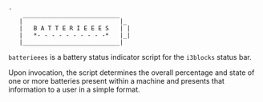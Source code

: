 ```
.
    ___________________________
   |                           |_
   |   B A T T E R I E E E S   | |
   |   *- - - - - - - - - -*   |_|
   |___________________________|

```

`batterieees` is a battery status indicator script for the `i3blocks` status bar.

Upon invocation, the script determines the overall percentage and state of one or more batteries present within a machine and presents that information to a user in a simple format.
